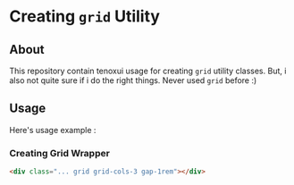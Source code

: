 # Creating `grid` Utility

## About

This repository contain tenoxui usage for creating `grid` utility classes. But, i also not quite sure if i do the right things. Never used `grid` before :)

## Usage

Here's usage example :

### Creating Grid Wrapper

```html
<div class="... grid grid-cols-3 gap-1rem"></div>
```
